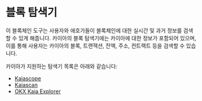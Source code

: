# 블록 탐색기

이 블록체인 도구는 사용자와 애호가들이 블록체인에 대한 실시간 및 과거 정보를 검색할 수 있게 해줍니다. 카이아의 블록 탐색기에는 카이아에 대한 정보가 포함되어 있으며, 이를 통해 사용자는 카이아의 블록, 트랜잭션, 잔액, 주소, 컨트랙트 등을 검색할 수 있습니다.

카이아가 지원하는 탐색기 목록은 아래와 같습니다:

- [Kaiascope](https://kaiascope.com/)
- [Kaiascan](https://www.kaiascan.io/)
- [OKX Kaia Explorer](https://www.okx.com/web3/explorer/kaia)
